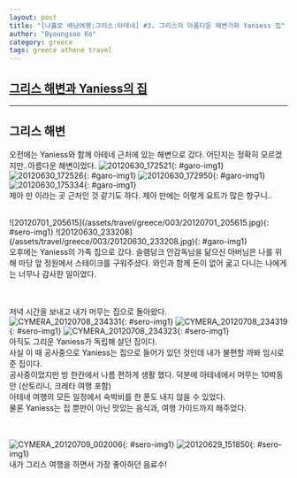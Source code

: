 ```yaml
---
layout: post
title: "[나홀로 배낭여행:그리스:아테네] #3. 그리스의 아름다운 해변가와 Yaniess 집"
author: "Byoungsoo Ko"
category: greece
tags: greece athene travel
---
```


## [그리스 해변과 Yaniess의 집]()  
 ------



>
## 그리스 해변

오전에는 Yaniess와 함께 아테네 근처에 있는 해변으로 갔다. 어딘지는 정확히 모르겠지만..아름다운 해변이었다.
![20120630_172521](/assets/travel/greece/003/20120630_172521.jpg){: #garo-img1}
![20120630_172526](/assets/travel/greece/003/20120630_172526.jpg){: #garo-img1}
![20120630_172950](/assets/travel/greece/003/20120630_172950.jpg){: #garo-img1}
![20120630_175334](/assets/travel/greece/003/20120630_175334.jpg){: #garo-img1}
<br/>
제아 만 이라는 곳 근처인 것 같기도 하다. 제아 만에는 이렇게 요트가 많은 항구니..

<br/>
![20120701_205615](/assets/travel/greece/003/20120701_205615.jpg){: #sero-img1}
![20120630_233208](/assets/travel/greece/003/20120630_233208.jpg){: #garo-img1}
<br/>
오후에는 Yaniess의 가족 집으로 갔다.  
슬램덩크 안감독님을 닮으신 아버님은 나를 위해 마당 앞 정원에서 스테이크를 구워주셨다. 와인과 함께  
돈이 없어 굶고 다니는 나에게는 너무나 감사한 일이었다.
<br/><br/><br/>

저녁 시간을 보내고 내가 머무는 집으로 돌아왔다. <br/>
![CYMERA_20120708_234331](/assets/travel/greece/003/CYMERA_20120708_234331.jpg){: #sero-img1}
![CYMERA_20120708_234319](/assets/travel/greece/003/CYMERA_20120708_234319.jpg){: #sero-img1}
![CYMERA_20120708_234323](/assets/travel/greece/003/CYMERA_20120708_234323.jpg){: #sero-img1}
<br/>
아직도 그리운 Yaniess가 독립해 살던 집이다.  
사실 이 때 공사중으로 Yaniess는 집으로 들어가 있던 것인데 내가 불편할 까봐 임시로 준 집이다.  
공사중이었지만 방 한칸에서 나름 편하게 생활 했다. 덕분에 아테네에서 머무는 10박동안 (산토리니, 크레타 여행 포함)  
아테네 여행의 모든 일정에서 숙박비를 한 푼도 내지 않을 수 있었다.  
물론 Yaniess는 집 뿐만이 아닌 맛있는 음식과, 여행 가이드까지 해주었다.  

<br/><br/>
![CYMERA_20120709_002006](/assets/travel/greece/003/CYMERA_20120709_002006.jpg){: #sero-img1}
![20120629_151850](/assets/travel/greece/003/20120629_151850.jpg){: #sero-img1}
<br/>
내가 그리스 여행을 하면서 가장 좋아하던 음료수!
